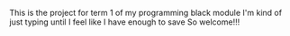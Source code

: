 This is the project for term 1 of my programming black module
I'm kind of just typing until I feel like I have enough to save
So welcome!!!
